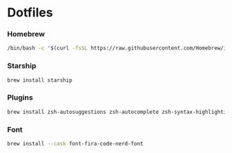 # Dotfiles

### Homebrew

```bash
/bin/bash -c "$(curl -fsSL https://raw.githubusercontent.com/Homebrew/install/HEAD/install.sh)"
```

### Starship

```bash
brew install starship
```

### Plugins

```bash
brew install zsh-autosuggestions zsh-autocomplete zsh-syntax-highlighting
```

### Font

```bash
brew install --cask font-fira-code-nerd-font
```
